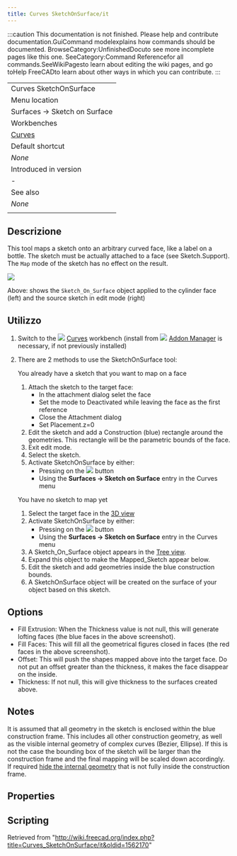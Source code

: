 ```yaml
---
title: Curves SketchOnSurface/it
---
```

:::caution
This documentation is not finished. Please help and contribute documentation.GuiCommand modelexplains how commands should be documented. BrowseCategory:UnfinishedDocuto see more incomplete pages like this one. SeeCategory:Command Referencefor all commands.SeeWikiPagesto learn about editing the wiki pages, and go toHelp FreeCADto learn about other ways in which you can contribute.
:::

|  |
| --- |
| Curves SketchOnSurface |
| Menu location |
| Surfaces → Sketch on Surface |
| Workbenches |
| [Curves](/Curves_Workbench "Curves Workbench") |
| Default shortcut |
| *None* |
| Introduced in version |
| - |
| See also |
| *None* |
|  |

## Descrizione

This tool maps a sketch onto an arbitrary curved face, like a label on a bottle.
The sketch must be actually attached to a face (see Sketch.Support).
The `Map` mode of the sketch has no effect on the result.

![](/images/Curves_SketchOnSurface_demo.png)

Above: shows the `Sketch_On_Surface` object applied to the cylinder face (left) and the source sketch in edit mode (right)

## Utilizzo

1. Switch to the ![](/images/Curves_workbench_icon.svg) [Curves](/Curves_Workbench "Curves Workbench") workbench (install from ![](/images/Std_AddonMgr.svg) [Addon Manager](/Std_AddonMgr "Std AddonMgr") is necessary, if not previously installed)
2. There are 2 methods to use the SketchOnSurface tool:

   You already have a sketch that you want to map on a face

   1. Attach the sketch to the target face:
      * In the attachment dialog selet the face
      * Set the mode to Deactivated while leaving the face as the first reference
      * Close the Attachment dialog
      * Set Placement.z=0
   2. Edit the sketch and add a Construction (blue) rectangle around the geometries. This rectangle will be the parametric bounds of the face.
   3. Exit edit mode.
   4. Select the sketch.
   5. Activate SketchOnSurface by either:
      * Pressing on the ![](/images/Curves_SketchOnSurface.svg) button
      * Using the **Surfaces → Sketch on Surface** entry in the Curves menu

   You have no sketch to map yet

   1. Select the target face in the [3D view](/3D_view "3D view")
   2. Activate SketchOnSurface by either:
      * Pressing on the ![](/images/Curves_SketchOnSurface.svg) button
      * Using the **Surfaces → Sketch on Surface** entry in the Curves menu
   3. A Sketch\_On\_Surface object appears in the [Tree view](/Tree_view "Tree view").
   4. Expand this object to make the Mapped\_Sketch appear below.
   5. Edit the sketch and add geometries inside the blue construction bounds.
   6. A SketchOnSurface object will be created on the surface of your object based on this sketch.

## Options

* Fill Extrusion: When the Thickness value is not null, this will generate lofting faces (the blue faces in the above screenshot).
* Fill Faces: This will fill all the geometrical figures closed in faces (the red faces in the above screenshot).
* Offset: This will push the shapes mapped above into the target face. Do not put an offset greater than the thickness, it makes the face disappear on the inside.
* Thickness: If not null, this will give thickness to the surfaces created above.

## Notes

It is assumed that all geometry in the sketch is enclosed within the blue construction frame. This includes all other construction geometry, as well as the visible internal geometry of complex curves (Bezier, Ellipse). If this is not the case the bounding box of the sketch will be larger than the construction frame and the final mapping will be scaled down accordingly. If required [hide the internal geometry](/Sketcher_RestoreInternalAlignmentGeometry "Sketcher RestoreInternalAlignmentGeometry") that is not fully inside the construction frame.

## Properties

## Scripting

Retrieved from "<http://wiki.freecad.org/index.php?title=Curves_SketchOnSurface/it&oldid=1562170>"